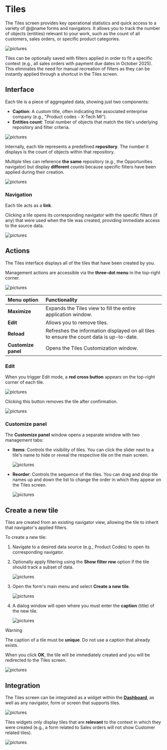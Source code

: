 # Tiles

The Tiles screen provides key operational statistics and quick access to a variety of @@name forms and navigators. It allows you to track the number of objects (entities) relevant to your work, such as the count of all customers, sales orders, or specific product categories. 

![pictures](pictures/tiles_overview.png)

Tiles can be optionally saved with filters applied in order to fit a specific context (e.g., all sales orders with payment due dates in October 2025). This eliminates the need for manual recreation of filters as they can be instantly applied through a shortcut in the Tiles screen.

## Interface

Each tile is a piece of aggregated data, showing just two components:

* **Caption**: A custom title, often indicating the associated enterprise company (e.g., "Product codes - X-Tech MI").
* **Entities count**: Total number of objects that match the tile's underlying repository and filter criteria.

![pictures](pictures/tiles_description.png)

Internally, each tile represents a predefined **repository**. The number it displays is the count of objects within that repository.

Multiple tiles can reference **the same** repository (e.g., the Opportunities navigator) but display **different** counts because specific filters have been applied during their creation.

![pictures](pictures/tiles_same_repository.png)

### Navigation

Each tile acts as a **link**. 

Clicking a tile opens its corresponding navigator with the specific filters (if any) that were used when the tile was created, providing immediate access to the source data.

![pictures](pictures/click_tile.png)

## Actions

The Tiles interface displays all of the tiles that have been created by you. 

Management actions are accessible via the **three-dot menu** in the top-right corner.

![pictures](pictures/tile_actions.png)

| Menu option | Functionality |
| :--- | :--- |
| **Maximize** | Expands the Tiles view to fill the entire application window. |
| **Edit** | Allows you to remove tiles. |
| **Reload** | Refreshes the information displayed on all tiles to ensure the count data is up-to-date. |
| **Customize panel** | Opens the Tiles Customization window. |

### Edit

When you trigger Edit mode, a **red cross button** appears on the top-right corner of each tile. 

![pictures](pictures/edit_tile.png)

Clicking this button removes the tile after confirmation.

![pictures](pictures/edit_tile_popup.png)

### Customize panel

The **Customize panel** window opens a separate window with two management tabs:

* **Items**: Controls the visibility of tiles. You can click the slider next to a tile's name to hide or reveal the respective tile on the main screen.

  ![pictures](pictures/items.png)

* **Reorder**: Controls the sequence of the tiles. You can drag and drop tile names up and down the list to change the order in which they appear on the Tiles screen.

  ![pictures](pictures/reorder.png)

## Create a new tile

Tiles are created from an existing navigator view, allowing the tile to inherit that navigator's applied filters.

To create a new tile:

1. Navigate to a desired data source (e.g., Product Codes) to open its corresponding navigator.

2. Optionally apply filtering using the **Show filter row** option if the tile should track a subset of data.

   ![pictures](pictures/product_code_filter.png)

3. Open the form's main menu and select **Create a new tile**.

   ![pictures](pictures/create_new_tile.png)

4. A dialog window will open where you must enter the **caption** (title) of the new tile.

   ![pictures](pictures/tile_title.png)

> [!Warning]
> 
> The caption of a tile must be **unique**. Do not use a caption that already exists.

When you click **OK**, the tile will be immediately created and you will be redirected to the Tiles screen.

![pictures](pictures/product_code_created.png)

## Integration

The Tiles screen can be integrated as a widget within the **[Dashboard](https://docs.erp.net/tech/modules/my/dashboard/index.html)**, as well as any navigator, form or screen that supports tiles. 

![pictures](pictures/tiles_dashboard.png)

Tiles widgets only display tiles that are **relevant** to the context in which they were created (e.g., a form related to Sales orders will not show Customer related tiles).

![pictures](pictures/tiles_widget.png)
